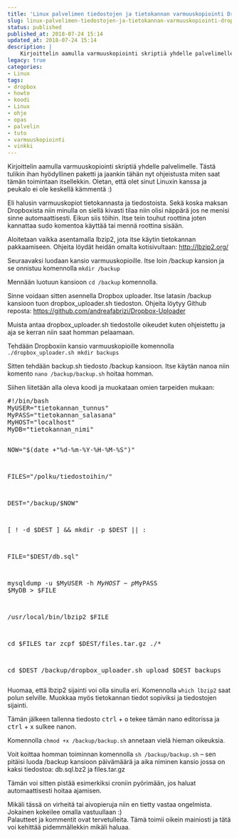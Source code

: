 ```yaml
---
title: 'Linux palvelimen tiedostojen ja tietokannan varmuuskopiointi Dropboxiin'
slug: linux-palvelimen-tiedostojen-ja-tietokannan-varmuuskopiointi-dropboxiin
status: published
published_at: 2018-07-24 15:14
updated_at: 2018-07-24 15:14
description: |
    Kirjoittelin aamulla varmuuskopiointi skriptiä yhdelle palvelimelle. Tästä tulikin ihan hyödyllinen paketti ja jaankin tähän nyt ohjeistusta miten saat tämän toimintaan itsellekkin. Oletan, että olet sinut Linuxin kanssa ja peukalo ei ole keskellä kämmentä :) Eli halusin varmuuskopiot tietokannasta ja tiedostoista. Sekä koska maksan Dropboxista niin minulla on siellä kivasti tilaa niin olisi näppärä jos ne… Jatka lukemista Linux palvelimen tiedostojen ja tietokannan varmuuskopiointi Dropboxiin
legacy: true
categories:
- Linux
tags:
- dropbox
- howto
- koodi
- Linux
- ohje
- opas
- palvelin
- tuto
- varmuuskopiointi
- vinkki
---
```


<p>Kirjoittelin aamulla varmuuskopiointi skriptiä yhdelle palvelimelle. Tästä tulikin ihan hyödyllinen paketti ja jaankin tähän nyt ohjeistusta miten saat tämän toimintaan itsellekkin. Oletan, että olet sinut Linuxin kanssa ja peukalo ei ole keskellä kämmentä :)</p>
<p>Eli halusin varmuuskopiot tietokannasta ja tiedostoista. Sekä koska maksan Dropboxista niin minulla on siellä kivasti tilaa niin olisi näppärä jos ne menisi sinne automaattisesti. Eikun siis töihin. Itse tein touhut roottina joten kannattaa sudo komentoa käyttää tai mennä roottina sisään.</p>
<p>Aloitetaan vaikka asentamalla lbzip2, jota itse käytin tietokannan pakkaamiseen. Ohjeita löydät heidän omalta kotisivultaan: <a href="http://lbzip2.org/" target="_blank" rel="noopener">http://lbzip2.org/</a></p>
<p>Seuraavaksi luodaan kansio varmuuskopioille. Itse loin /backup kansion ja se onnistuu komennolla <code>mkdir /backup</code></p>
<p>Mennään luotuun kansioon <code>cd /backup</code> komennolla.</p>
<p>Sinne voidaan sitten asennella Dropbox uploader. Itse latasin /backup kansioon tuon dropbox_uploader.sh tiedoston. Ohjeita löytyy Github reposta: <a href="https://github.com/andreafabrizi/Dropbox-Uploader" rel="noopener" target="_blank">https://github.com/andreafabrizi/Dropbox-Uploader</a></p>
<p>Muista antaa dropbox_uploader.sh tiedostolle oikeudet kuten ohjeistettu ja aja se kerran niin saat homman pelaamaan.</p>
<p>Tehdään Dropboxiin kansio varmuuskopioille komennolla <code>./dropbox_uploader.sh mkdir backups</code></p>
<p>Sitten tehdään backup.sh tiedosto /backup kansioon. Itse käytän nanoa niin komento <code>nano /backup/backup.sh</code> hoitaa homman.</p>
<p>Siihen liitetään alla oleva koodi ja muokataan omien tarpeiden mukaan:</p>
<pre>#!/bin/bash
MyUSER="tietokannan_tunnus"
MyPASS="tietokannan_salasana"
MyHOST="localhost"
MyDB="tietokannan_nimi"

NOW="$(date +"%d-%m-%Y-%H-%M-%S")"

FILES="/polku/tiedostoihin/"

DEST="/backup/$NOW"

[ ! -d $DEST ] && mkdir -p $DEST || :

FILE="$DEST/db.sql"

mysqldump -u $MyUSER -h $MyHOST -p$MyPASS $MyDB > $FILE

/usr/local/bin/lbzip2 $FILE

cd $FILES
tar zcpf $DEST/files.tar.gz ./*

cd $DEST
/backup/dropbox_uploader.sh upload $DEST backups</pre>
<p>Huomaa, että lbzip2 sijainti voi olla sinulla eri. Komennolla <code>which lbzip2</code> saat polun selville. Muokkaa myös tietokannan tiedot sopiviksi ja tiedostojen sijainti. </p>
<p>Tämän jälkeen tallenna tiedosto <kbd>ctrl</kbd> + <kbd>o</kbd> tekee tämän nano editorissa ja <kbd>ctrl</kbd> + <kbd>x</kbd> sulkee nanon.</p>
<p>Komennolla <code>chmod +x /backup/backup.sh</code> annetaan vielä hieman oikeuksia.</p>
<p>Voit koittaa homman toiminnan komennolla <code>sh /backup/backup.sh</code> &#8211; sen pitäisi luoda /backup kansioon päivämäärä ja aika niminen kansio jossa on kaksi tiedostoa: db.sql.bz2 ja files.tar.gz</p>
<p>Tämän voi sitten pistää esimerkiksi croniin pyörimään, jos haluat automaattisesti hoitaa ajamisen.</p>
<p>Mikäli tässä on virheitä tai aivopieruja niin en tietty vastaa ongelmista. Jokainen kokeilee omalla vastuullaan :)<br />
Palautteet ja kommentit ovat tervetulleita. Tämä toimii oikein mainiosti ja tätä voi kehittää pidemmällekkin mikäli haluaa.</p>
